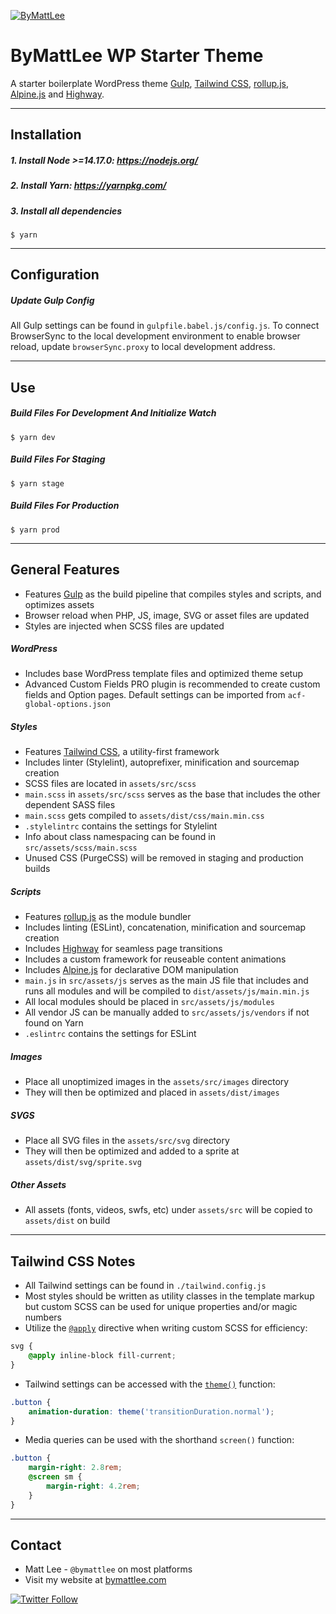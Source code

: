[![ByMattLee](http://hosted.bymattlee.com/github/bymattlee-logo.png)](http://bymattlee.com)

# ByMattLee WP Starter Theme
A starter boilerplate WordPress theme [Gulp](https://gulpjs.com/), [Tailwind CSS](https://tailwindcss.com/), [rollup.js](https://rollupjs.org/), [Alpine.js](https://alpinejs.dev/) and [Highway](https://highway.js.org/).
___
## Installation
##### 1. Install Node >=14.17.0: <https://nodejs.org/>
##### 2. Install Yarn: <https://yarnpkg.com/>
##### 3. Install all dependencies
```
$ yarn
```
___
## Configuration
##### Update Gulp Config
All Gulp settings can be found in `gulpfile.babel.js/config.js`. To connect BrowserSync to the local development environment to enable browser reload, update `browserSync.proxy` to local development address.
___
## Use
##### Build Files For Development And Initialize Watch
```
$ yarn dev
```
##### Build Files For Staging
```
$ yarn stage
```
##### Build Files For Production
```
$ yarn prod
```
___
## General Features
* Features [Gulp](https://gulpjs.com/) as the build pipeline that compiles styles and scripts, and optimizes assets
* Browser reload when PHP, JS, image, SVG or asset files are updated
* Styles are injected when SCSS files are updated

##### WordPress
* Includes base WordPress template files and optimized theme setup
* Advanced Custom Fields PRO plugin is recommended to create custom fields and Option pages. Default settings can be imported from `acf-global-options.json`

##### Styles
* Features [Tailwind CSS](https://tailwindcss.com/), a utility-first framework
* Includes linter (Stylelint), autoprefixer, minification and sourcemap creation
* SCSS files are located in `assets/src/scss`
* `main.scss` in `assets/src/scss` serves as the base that includes the other dependent SASS files
* `main.scss` gets compiled to `assets/dist/css/main.min.css`
* `.stylelintrc` contains the settings for Stylelint
* Info about class namespacing can be found in `src/assets/scss/main.scss`
* Unused CSS (PurgeCSS) will be removed in staging and production builds

##### Scripts
* Features [rollup.js](https://rollupjs.org/guide/en/) as the module bundler
* Includes linting (ESLint), concatenation, minification and sourcemap creation
* Includes [Highway](https://highway.js.org/) for seamless page transitions
* Includes a custom framework for reuseable content animations
* Includes [Alpine.js](https://alpinejs.dev/) for declarative DOM manipulation
* `main.js` in `src/assets/js` serves as the main JS file that includes and runs all modules and will be compiled to `dist/assets/js/main.min.js`
* All local modules should be placed in `src/assets/js/modules`
* All vendor JS can be manually added to `src/assets/js/vendors` if not found on Yarn 
* `.eslintrc` contains the settings for ESLint

##### Images
* Place all unoptimized images in the `assets/src/images` directory
* They will then be optimized and placed in `assets/dist/images`

##### SVGS
* Place all SVG files in the `assets/src/svg` directory
* They will then be optimized and added to a sprite at `assets/dist/svg/sprite.svg`

##### Other Assets
* All assets (fonts, videos, swfs, etc) under `assets/src` will be copied to `assets/dist` on build
___
## Tailwind CSS Notes
* All Tailwind settings can be found in `./tailwind.config.js`
* Most styles should be written as utility classes in the template markup but custom SCSS can be used for unique properties and/or magic numbers
* Utilize the [`@apply`](https://tailwindcss.com/docs/functions-and-directives#apply) directive when writing custom SCSS for efficiency:
```scss
svg {
    @apply inline-block fill-current;
}
```
* Tailwind settings can be accessed with the [`theme()`](https://tailwindcss.com/docs/functions-and-directives#theme) function:
```scss
.button {
    animation-duration: theme('transitionDuration.normal');
}
```
* Media queries can be used with the shorthand `screen()` function:
```scss
.button {
    margin-right: 2.8rem;
    @screen sm {
        margin-right: 4.2rem;
    }
}
```
___
## Contact
* Matt Lee - `@bymattlee` on most platforms
* Visit my website at [bymattlee.com](https://bymattlee.com)

[![Twitter Follow](https://img.shields.io/twitter/follow/bymattlee?style=social)](https://twitter.com/bymattlee)
